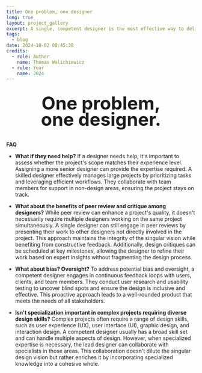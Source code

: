 ```yaml
---
title: One problem, one designer
long: true
layout: project_gallery
excerpt: A single, competent designer is the most effective way to deliver quality products
tags:
  - blog
date: 2024-10-02 08:45:38
credits:
  - role: Author
    name: Thomas Walichiewicz
  - role: Year
    name: 2024
---
```


<h2 style="color:currentcolor;font-size:3rem;line-height:89%;text-align:center;margin-left:auto;margin-right:auto;margin-top:36px;margin-bottom:36px;">One problem,<br/>one designer.</h2>

**FAQ**

* **What if they need help?**
If a designer needs help, it's important to assess whether the project's scope matches their experience level. Assigning a more senior designer can provide the expertise required. A skilled designer effectively manages large projects by prioritizing tasks and leveraging efficient workflows. They collaborate with team members for support in non-design areas, ensuring the project stays on track.

* **What about the benefits of peer review and critique among designers?**
While peer review can enhance a project's quality, it doesn't necessarily require multiple designers working on the same project simultaneously. A single designer can still engage in peer reviews by presenting their work to other designers not directly involved in the project. This approach maintains the integrity of the singular vision while benefiting from constructive feedback. Additionally, design critiques can be scheduled at key milestones, allowing the designer to refine their work based on expert insights without fragmenting the design process.

* **What about bias? Oversight?**
To address potential bias and oversight, a competent designer engages in continuous feedback loops with users, clients, and team members. They conduct user research and usability testing to uncover blind spots and ensure the design is inclusive and effective. This proactive approach leads to a well-rounded product that meets the needs of all stakeholders.

* **Isn't specialization important in complex projects requiring diverse design skills?**
Complex projects often require a range of design skills, such as user experience (UX), user interface (UI), graphic design, and interaction design. A competent designer usually has a broad skill set and can handle multiple aspects of design. However, when specialized expertise is necessary, the lead designer can collaborate with specialists in those areas. This collaboration doesn't dilute the singular design vision but rather enriches it by incorporating specialized knowledge into a cohesive whole.
